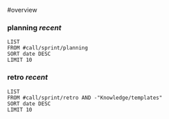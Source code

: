 #overview

### planning *recent*

```dataview
LIST
FROM #call/sprint/planning
SORT date DESC
LIMIT 10
```

### retro *recent*

```dataview
LIST
FROM #call/sprint/retro AND -"Knowledge/templates"
SORT date DESC
LIMIT 10
```
